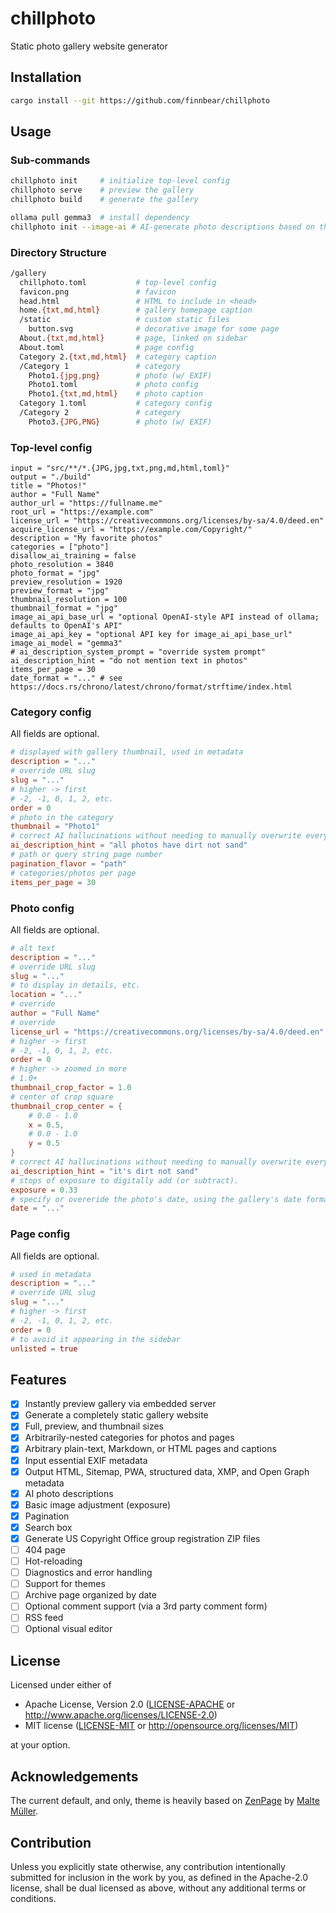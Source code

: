 # chillphoto
Static photo gallery website generator

## Installation
```sh
cargo install --git https://github.com/finnbear/chillphoto
```

## Usage

### Sub-commands
```sh
chillphoto init     # initialize top-level config
chillphoto serve    # preview the gallery
chillphoto build    # generate the gallery

ollama pull gemma3  # install dependency
chillphoto init --image-ai # AI-generate photo descriptions based on thumbnails
```

### Directory Structure

```sh
/gallery
  chillphoto.toml           # top-level config
  favicon.png               # favicon
  head.html                 # HTML to include in <head>
  home.{txt,md,html}        # gallery homepage caption
  /static                   # custom static files
    button.svg              # decorative image for some page
  About.{txt,md,html}       # page, linked on sidebar
  About.toml                # page config
  Category 2.{txt,md,html}  # category caption
  /Category 1               # category
    Photo1.{jpg,png}        # photo (w/ EXIF)
    Photo1.toml             # photo config
    Photo1.{txt,md,html}    # photo caption
  Category 1.toml           # category config
  /Category 2               # category
    Photo3.{JPG,PNG}        # photo (w/ EXIF)
```

### Top-level config

```
input = "src/**/*.{JPG,jpg,txt,png,md,html,toml}"
output = "./build"
title = "Photos!"
author = "Full Name"
author_url = "https://fullname.me"
root_url = "https://example.com"
license_url = "https://creativecommons.org/licenses/by-sa/4.0/deed.en"
acquire_license_url = "https://example.com/Copyright/"
description = "My favorite photos"
categories = ["photo"]
disallow_ai_training = false
photo_resolution = 3840
photo_format = "jpg"
preview_resolution = 1920
preview_format = "jpg"
thumbnail_resolution = 100
thumbnail_format = "jpg"
image_ai_api_base_url = "optional OpenAI-style API instead of ollama; defaults to OpenAI's API"
image_ai_api_key = "optional API key for image_ai_api_base_url"
image_ai_model = "gemma3"
# ai_description_system_prompt = "override system prompt"
ai_description_hint = "do not mention text in photos"
items_per_page = 30
date_format = "..." # see https://docs.rs/chrono/latest/chrono/format/strftime/index.html
```

### Category config

All fields are optional.
```toml
# displayed with gallery thumbnail, used in metadata
description = "..."
# override URL slug
slug = "..."
# higher -> first
# -2, -1, 0, 1, 2, etc.
order = 0
# photo in the category
thumbnail = "Photo1"
# correct AI hallucinations without needing to manually overwrite everything.
ai_description_hint = "all photos have dirt not sand"
# path or query string page number
pagination_flavor = "path"
# categories/photos per page
items_per_page = 30
```

### Photo config

All fields are optional.
```toml
# alt text
description = "..."
# override URL slug
slug = "..."
# to display in details, etc.
location = "..."
# override
author = "Full Name"
# override
license_url = "https://creativecommons.org/licenses/by-sa/4.0/deed.en"
# higher -> first
# -2, -1, 0, 1, 2, etc.
order = 0
# higher -> zoomed in more
# 1.0+
thumbnail_crop_factor = 1.0
# center of crop square
thumbnail_crop_center = {
    # 0.0 - 1.0
    x = 0.5,
    # 0.0 - 1.0
    y = 0.5
}
# correct AI hallucinations without needing to manually overwrite everything.
ai_description_hint = "it's dirt not sand"
# stops of exposure to digitally add (or subtract).
exposure = 0.33
# specify or overeride the photo's date, using the gallery's date format
date = "..."
```

### Page config

All fields are optional.
```toml
# used in metadata
description = "..."
# override URL slug
slug = "..."
# higher -> first
# -2, -1, 0, 1, 2, etc.
order = 0
# to avoid it appearing in the sidebar
unlisted = true
```

## Features
- [x] Instantly preview gallery via embedded server
- [x] Generate a completely static gallery website
- [x] Full, preview, and thumbnail sizes
- [x] Arbitrarily-nested categories for photos and pages
- [x] Arbitrary plain-text, Markdown, or HTML pages and captions
- [x] Input essential EXIF metadata
- [x] Output HTML, Sitemap, PWA, structured data, XMP, and Open Graph metadata
- [x] AI photo descriptions
- [x] Basic image adjustment (exposure)
- [x] Pagination
- [x] Search box
- [x] Generate US Copyright Office group registration ZIP files
- [ ] 404 page
- [ ] Hot-reloading
- [ ] Diagnostics and error handling
- [ ] Support for themes
- [ ] Archive page organized by date
- [ ] Optional comment support (via a 3rd party comment form)
- [ ] RSS feed
- [ ] Optional visual editor

## License

Licensed under either of

 * Apache License, Version 2.0
   ([LICENSE-APACHE](LICENSE-APACHE) or http://www.apache.org/licenses/LICENSE-2.0)
 * MIT license
   ([LICENSE-MIT](LICENSE-MIT) or http://opensource.org/licenses/MIT)

at your option.

## Acknowledgements

The current default, and only, theme is heavily based on [ZenPage](https://github.com/zenphoto/zenphoto/tree/master/themes/zenpage) by [Malte Müller](https://maltem.de/).

## Contribution

Unless you explicitly state otherwise, any contribution intentionally submitted
for inclusion in the work by you, as defined in the Apache-2.0 license, shall be
dual licensed as above, without any additional terms or conditions.